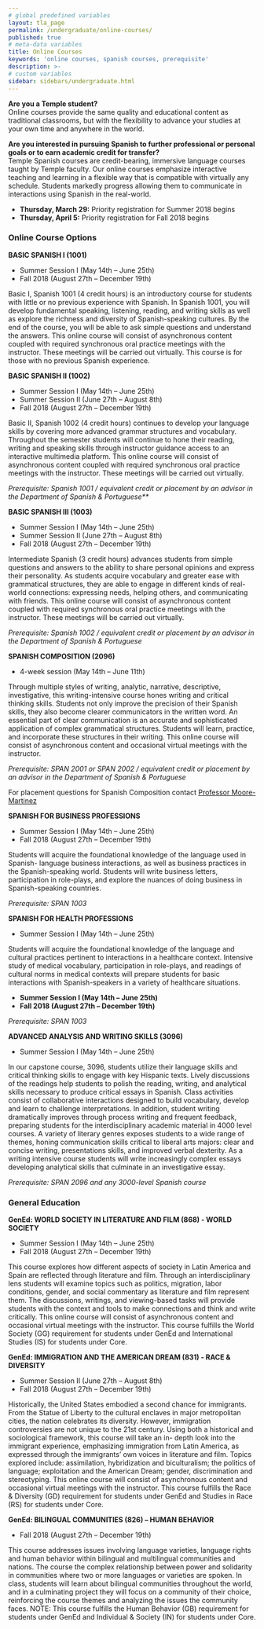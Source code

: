 ```yaml
---
# global predefined variables
layout: tla_page
permalink: /undergraduate/online-courses/
published: true
# meta-data variables
title: Online Courses
keywords: 'online courses, spanish courses, prerequisite'
description: >-
# custom variables
sidebar: sidebars/undergraduate.html
---
```

**Are you a Temple student?**  
Online courses provide the same quality and educational content as traditional classrooms, but with the flexibility to advance your studies at your own time and anywhere in the world.  

**Are you interested in pursuing Spanish to further professional or personal goals or to earn academic credit for transfer?**  
Temple Spanish courses are credit-bearing, immersive language courses taught by Temple faculty.  Our online courses emphasize interactive teaching and learning in a flexible way that is compatible with virtually any schedule. Students markedly progress allowing them to communicate in interactions using Spanish in the real-world.

- **Thursday, March 29:** Priority registration for Summer 2018 begins
- **Thursday, April 5:** Priority registration for Fall 2018 begins

### Online Course Options

**BASIC SPANISH I (1001)**
- Summer Session I (May 14th – June 25th)
- Fall 2018 (August 27th – December 19th)

Basic I, Spanish 1001 (4 credit hours) is an introductory course for students with little or no previous experience with Spanish. In Spanish 1001, you will develop fundamental speaking, listening, reading, and writing skills as well as explore the richness and diversity of Spanish-speaking cultures. By the end of the course, you will be able to ask simple questions and understand the answers. This online course will consist of asynchronous content coupled with required synchronous oral practice meetings with the instructor. These meetings will be carried out virtually.  This course is for those with no previous Spanish experience.

**BASIC SPANISH II (1002)**<br>
- Summer Session I (May 14th – June 25th)<br>
- Summer Session II (June 27th – August 8th)<br>
- Fall 2018 (August 27th – December 19th)<br>

Basic II, Spanish 1002 (4 credit hours) continues to develop your language skills by covering more advanced grammar structures and vocabulary. Throughout the semester students will continue to hone their reading, writing and speaking skills through instructor guidance access to an interactive multimedia platform. This online course will consist of asynchronous content coupled with required synchronous oral practice meetings with the instructor. These meetings will be carried out virtually.

_Prerequisite: Spanish 1001 / equivalent credit or placement by an advisor in the Department of Spanish & Portuguese**_

**BASIC SPANISH III (1003)**<br>
- Summer Session I (May 14th – June 25th)<br>
- Summer Session II (June 27th – August 8th)<br>
- Fall 2018 (August 27th – December 19th)<br>

Intermediate Spanish (3 credit hours) advances students from simple questions and answers to the ability to share personal opinions and express their personality. As students acquire vocabulary and greater ease with grammatical structures, they are able to engage in different kinds of real-world connections: expressing needs, helping others, and communicating with friends. This online course will consist of asynchronous content coupled with required synchronous oral practice meetings with the instructor. These meetings will be carried out virtually.

 _Prerequisite: Spanish 1002 / equivalent credit or placement by an advisor in the Department of Spanish & Portuguese_

**SPANISH COMPOSITION (2096)**<br>
- 4-week session (May 14th – June 11th)<br>

Through multiple styles of writing, analytic, narrative, descriptive, investigative, this writing-intensive course hones writing and critical thinking skills. Students not only improve the precision of their Spanish skills, they also become clearer communicators in the written word. An essential part of clear communication is an accurate and sophisticated application of complex grammatical structures. Students will learn, practice, and incorporate these structures in their writing. This online course will consist of asynchronous content and occasional virtual meetings with the instructor.

_Prerequisite: SPAN 2001 or SPAN 2002 / equivalent credit or placement by an advisor in the Department of Spanish & Portuguese_

For placement questions for Spanish Composition contact [Professor Moore-Martinez](pmoore04@temple.edu)

**SPANISH FOR BUSINESS PROFESSIONS**
- Summer Session I (May 14th – June 25th)<br>
- Fall 2018 (August 27th – December 19th)<br>

Students will acquire the foundational knowledge of the language used in Spanish- language business interactions, as well as business practices in the Spanish-speaking world. Students will write business letters, participation in role-plays, and explore the nuances of doing business in Spanish-speaking countries.

_Prerequisite: SPAN 1003_

**SPANISH FOR HEALTH PROFESSIONS**<br>
- Summer Session I (May 14th – June 25th)<br>

Students will acquire the foundational knowledge of the language and cultural practices pertinent to interactions in a healthcare context. Intensive study of medical vocabulary, participation in role-plays, and readings of cultural norms in medical contexts will prepare students for basic interactions with Spanish-speakers in a variety of healthcare situations.

- **Summer Session I (May 14th – June 25th)**<br>
- **Fall 2018 (August 27th – December 19th)**<br>

_Prerequisite: SPAN 1003_

**ADVANCED ANALYSIS AND WRITING SKILLS (3096)**
- Summer Session I (May 14th – June 25th)<br>

In our capstone course, 3096, students utilize their language skills and critical thinking skills to engage with key Hispanic texts. Lively discussions of the readings help students to polish the reading, writing, and analytical skills necessary to produce critical essays in Spanish. Class activities consist of collaborative interactions designed to build vocabulary, develop and learn to challenge interpretations. In addition, student writing dramatically improves through process writing and frequent feedback, preparing students for the interdisciplinary academic material in 4000 level courses. A variety of literary genres exposes students to a wide range of themes, honing communication skills critical to liberal arts majors: clear and concise writing, presentations skills, and improved verbal dexterity. As a writing intensive course students will write increasingly complex essays developing analytical skills that culminate in an investigative essay.

_Prerequisite: SPAN 2096 and any 3000-level Spanish course_

### General Education

**GenEd: WORLD SOCIETY IN LITERATURE AND FILM (868) - WORLD SOCIETY**<br>
- Summer Session I (May 14th – June 25th)<br>
- Fall 2018 (August 27th – December 19th)<br>

This course explores how different aspects of society in Latin America and Spain are reflected through literature and film. Through an interdisciplinary lens students will examine topics such as politics, migration, labor conditions, gender, and social commentary as literature and film represent them. The discussions, writings, and viewing-based tasks will provide students with the context and tools to make connections and think and write critically. This online course will consist of asynchronous content and occasional virtual meetings with the instructor. This course fulfills the World Society (GG) requirement for students under GenEd and International Studies (IS) for students under Core.

**GenEd: IMMIGRATION AND THE AMERICAN DREAM (831) - RACE & DIVERSITY**<br>
- Summer Session II (June 27th – August 8th)<br>
- Fall 2018 (August 27th – December 19th)<br>

Historically, the United States embodied a second chance for immigrants. From the Statue of Liberty to the cultural enclaves in major metropolitan cities, the nation celebrates its diversity. However, immigration controversies are not unique to the 21st century. Using both a historical and sociological framework, this course will take an in- depth look into the immigrant experience, emphasizing immigration from Latin America, as expressed through the immigrants’ own voices in literature and film. Topics explored include: assimilation, hybridization and biculturalism; the politics of language; exploitation and the American Dream; gender, discrimination and stereotyping. This online course will consist of asynchronous content and occasional virtual meetings with the instructor. This course fulfills the Race & Diversity (GD) requirement for students under GenEd and Studies in Race (RS) for students under Core.

**GenEd: BILINGUAL COMMUNITIES (826) – HUMAN BEHAVIOR**<br>
- Fall 2018 (August 27th – December 19th)<br>

This course addresses issues involving language varieties, language rights and human behavior within bilingual and multilingual communities and nations. The course the complex relationship between power and solidarity in communities where two or more languages or varieties are spoken.  In class, students will learn about bilingual communities throughout the world, and in a culminating project they will focus on a community of their choice, reinforcing the course themes and analyzing the issues the community faces. NOTE: This course fulfills the Human Behavior (GB) requirement for students under GenEd and Individual & Society (IN) for students under Core.
